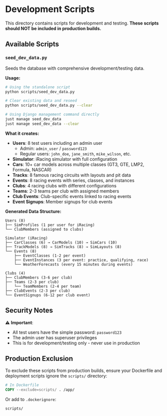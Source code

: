 # Development Scripts

This directory contains scripts for development and testing. **These scripts should NOT be included in production builds.**

## Available Scripts

### `seed_dev_data.py`
Seeds the database with comprehensive development/testing data.

**Usage:**
```bash
# Using the standalone script
python scripts/seed_dev_data.py

# Clear existing data and reseed
python scripts/seed_dev_data.py --clear

# Using Django management command directly
just manage seed_dev_data
just manage seed_dev_data --clear
```

**What it creates:**
- **Users**: 8 test users including an admin user
  - Admin: `admin_user` / `password123`
  - Regular users: `john_doe`, `jane_smith`, `mike_wilson`, etc.
- **Simulator**: iRacing simulator with full configuration
- **Cars**: 10+ car models across multiple classes (GT3, GTE, LMP2, Formula, NASCAR)
- **Tracks**: 8 famous racing circuits with layouts and pit data
- **Events**: 8 racing events with series, classes, and instances
- **Clubs**: 4 racing clubs with different configurations
- **Teams**: 2-3 teams per club with assigned members
- **Club Events**: Club-specific events linked to racing events
- **Event Signups**: Member signups for club events

**Generated Data Structure:**
```
Users (8)
├── SimProfiles (1 per user for iRacing)
└── ClubMembers (assigned to clubs)

Simulator (iRacing)
├── CarClasses (6) → CarModels (10) → SimCars (10)
├── TrackModels (8) → SimTracks (8) → SimLayouts (8)
└── Events (8)
    ├── EventClasses (1-2 per event)
    ├── EventInstances (3 per event: practice, qualifying, race)
    └── WeatherForecasts (every 15 minutes during events)

Clubs (4)
├── ClubMembers (3-6 per club)
├── Teams (2-3 per club)
│   └── TeamMembers (2-4 per team)
├── ClubEvents (2-3 per club)
└── EventSignups (6-12 per club event)
```

## Security Notes

⚠️ **Important**: 
- All test users have the simple password: `password123`
- The admin user has superuser privileges
- This is for development/testing only - never use in production

## Production Exclusion

To exclude these scripts from production builds, ensure your Dockerfile and deployment scripts ignore the `scripts/` directory:

```dockerfile
# In Dockerfile
COPY --exclude=scripts/ . /app/
```

Or add to `.dockerignore`:
```
scripts/
``` 